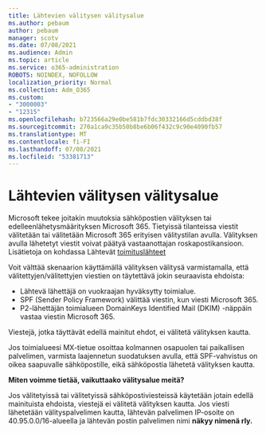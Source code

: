 ```yaml
---
title: Lähtevien välitysen välitysalue
ms.author: pebaum
author: pebaum
manager: scotv
ms.date: 07/08/2021
ms.audience: Admin
ms.topic: article
ms.service: o365-administration
ROBOTS: NOINDEX, NOFOLLOW
localization_priority: Normal
ms.collection: Adm_O365
ms.custom:
- "3000003"
- "12315"
ms.openlocfilehash: b723566a29e0be581b7fdc30332166d5cddbd38f
ms.sourcegitcommit: 270a1ca9c35b50b8be6b06f432c9c90e4090fb57
ms.translationtype: MT
ms.contentlocale: fi-FI
ms.lasthandoff: 07/08/2021
ms.locfileid: "53381713"
---
```

# <a name="outbound-relay-pool"></a>Lähtevien välitysen välitysalue

Microsoft tekee joitakin muutoksia sähköpostien välityksen tai edelleenlähetysmäärityksen Microsoft 365. Tietyissä tilanteissa viestit välitetään tai välitetään Microsoft 365 erityisen välitystilan avulla. Välityksen avulla lähetetyt viestit voivat päätyä vastaanottajan roskapostikansioon. Lisätietoja on kohdassa Lähtevät [toimituslähteet](/microsoft-365/security/office-365-security/high-risk-delivery-pool-for-outbound-messages#relay-pool)

Voit välttää skenaarion käyttämällä välityksen välitysä varmistamalla, että välitettyjen/välitettyjen viestien on täytettävä jokin seuraavista ehdoista:

- Lähtevä lähettäjä on vuokraajan hyväksytty toimialue.
- SPF (Sender Policy Framework) välittää viestin, kun viesti Microsoft 365.
- P2-lähettäjän toimialueen DomainKeys Identified Mail (DKIM) -näppäin vastaa viestin Microsoft 365.
 
Viestejä, jotka täyttävät edellä mainitut ehdot, ei välitetä välityksen kautta.

Jos toimialueesi MX-tietue osoittaa kolmannen osapuolen tai paikallisen palvelimen, varmista laajennetun suodatuksen avulla, että SPF-vahvistus on oikea saapuvalle sähköpostille, eikä sähköpostia lähetetä välityksen kautta.

**Miten voimme tietää, vaikuttaako välitysalue meitä?**

Jos välitetyissä tai välitetyissä sähköpostiviesteissä käytetään jotain edellä mainituista ehdoista, viestejä ei välitetä välityksen kautta. Jos viesti lähetetään välityspalvelimen kautta, lähtevän palvelimen IP-osoite on 40.95.0.0/16-alueella ja lähtevän postin palvelimen nimi **näkyy nimenä rly.**

